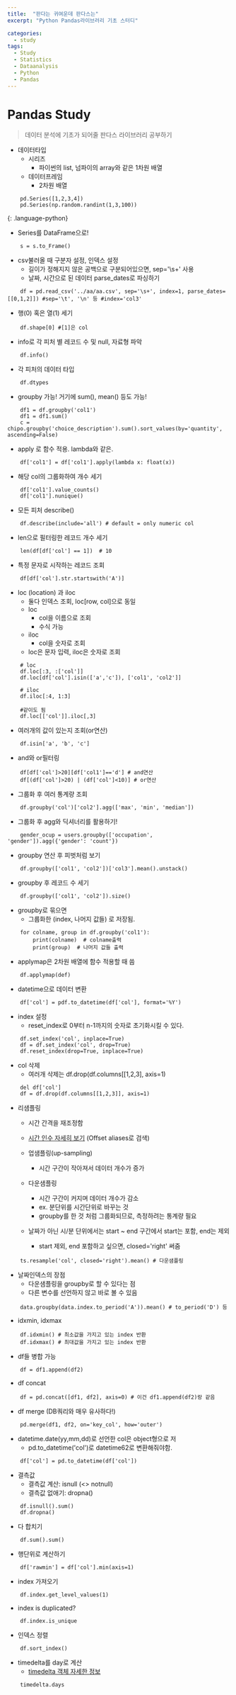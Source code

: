 ```yaml
---
title:  "판다는 귀여운데 판다스는"
excerpt: "Python Pandas라이브러리 기초 스터디"

categories:
  - study
tags:
  - Study
  - Statistics
  - Dataanalysis
  - Python
  - Pandas
---
```


# Pandas Study
> 데이터 분석에 기초가 되어줄 판다스 라이브러리 공부하기

- 데이터타입
    - 시리즈
        - 파이썬의 list, 넘파이의 array와 같은 1차원 배열
    - 데이터프레임
        - 2차원 배열
~~~
    pd.Series([1,2,3,4])
    pd.Series(np.random.randint(1,3,100))
~~~
{: .language-python}

- Series를 DataFrame으로!
```
    s = s.to_Frame()
```
- csv불러올 때 구분자 설정, 인덱스 설정
    - 길이가 정해지지 않은 공백으로 구분되어있으면,  sep='\s+' 사용
    - 날짜, 시간으로 된 데이터 parse_dates로 파싱하기
```
    df = pd.read_csv('../aa/aa.csv', sep='\s+', index=1, parse_dates=[[0,1,2]]) #sep='\t', '\n' 등 #index='col3'
```
- 행(0) 혹은 열(1) 세기
```
    df.shape[0] #[1]은 col
```
- info로 각 피처 별 레코드 수 및 null, 자료형 파악
```
    df.info()
```
- 각 피처의 데이터 타입
```
    df.dtypes
```
- groupby 가능! 거기에 sum(), mean() 등도 가능!
```
    df1 = df.groupby('col1')
    df1 = df1.sum()
    c = chipo.groupby('choice_description').sum().sort_values(by='quantity', ascending=False)
```
- apply 로 함수 적용. lambda와 같은.
```
    df['col1'] = df['col1'].apply(lambda x: float(x))
```
- 해당 col의 그룹화하여 개수 세기
```
    df['col1'].value_counts()
    df['col1'].nunique()
```
- 모든 피처 describe()
```
    df.describe(include='all') # default = only numeric col
```
- len으로 필터링한 레코드 개수 세기
```
    len(df[df['col'] == 1])  # 10
```
- 특정 문자로 시작하는 레코드 조회
```
    df[df['col'].str.startswith('A')]
```
- loc (location) 과 iloc
    - 둘다 인덱스 조회, loc[row, col]으로 동일
    - loc
        - col을 이름으로 조회
        - 수식 가능
    - iloc
        - col을 숫자로 조회
    - loc은 문자 입력, iloc은 숫자로 조회
```
    # loc
    df.loc[:3, :['col']]
    df.loc[df['col'].isin(['a','c']), ['col1', 'col2']]

    # iloc
    df.iloc[:4, 1:3]

    #같이도 됨
    df.loc[['col']].iloc[,3]
```
- 여러개의 값이 있는지 조회(or연산)
```
    df.isin['a', 'b', 'c']
```
- and와 or필터링
```
    df[df['col']>20][df['col1']=='d'] # and연산
    df[(df['col']>20) | (df['col']<10)] # or연산
```
- 그룹화 후 여러 통계량 조회
```
    df.groupby('col')['col2'].agg(['max', 'min', 'median'])
```
- 그룹화 후 agg와 딕셔너리를 활용하기!
```
    gender_ocup = users.groupby(['occupation', 'gender']).agg({'gender': 'count'})
```
- groupby 연산 후 피벗처럼 보기
```
    df.groupby(['col1', 'col2'])['col3'].mean().unstack()
```
- groupby 후 레코드 수 세기
```
    df.groupby(['col1', 'col2']).size()
```
- groupby로 묶으면
    - 그룹화한 (index, 나머지 값들) 로 저장됨.
```
    for colname, group in df.groupby('col1'):
    	print(colname)  # colname출력
    	print(group)  # 나머지 값들 출력
```
- applymap은 2차원 배열에 함수 적용할 때 씀
```
    df.applymap(def)
```
- datetime으로 데이터 변환
```
    df['col'] = pdf.to_datetime(df['col'], format='%Y')
```
- index 설정
    - reset_index로 0부터 n-1까지의 숫자로 초기화시킬 수 있다.
```
    df.set_index('col', inplace=True)
    df = df.set_index('col', drop=True)
    df.reset_index(drop=True, inplace=True)
```
- col 삭제
    - 여러개 삭제는 df.drop(df.columns[[1,2,3], axis=1)
```
    del df['col']
    df = df.drop(df.columns[[1,2,3]], axis=1)
```
- 리샘플링
    - 시간 간격을 재조정함
    - [시간 인수 자세히 보기](http://pandas.pydata.org/pandas-docs/stable/timeseries.html#offset-aliases) (Offset aliases로 검색)

    - 업샘플링(up-sampling)
        - 시간 구간이 작아져서 데이터 개수가 증가
    - 다운샘플링
        - 시간 구간이 커지며 데이터 개수가 감소
        - ex. 분단위를 시간단위로 바꾸는 것
        - groupby를 한 것 처럼 그룹화되므로, 측정하려는 통계량 필요
    - 날짜가 아닌 시/분 단위에서는 start ~ end 구간에서 start는 포함, end는 제외
        - start 제외, end 포함하고 싶으면, closed='right' 써줌

```    
    ts.resample('col', closed='right').mean() # 다운샘플링
```
- 날짜인덱스의 장점
    - 다운샘플링을 groupby로 할 수 있다는 점
    - 다른 변수를 선언하지 않고 바로 볼 수 있음
```
    data.groupby(data.index.to_period('A')).mean() # to_period('D') 등
```
- idxmin, idxmax
```
    df.idxmin() # 최소값을 가지고 있는 index 반환
    df.idxmax() # 최대값을 가지고 있는 index 반환
```
- df들 병합 가능
```
    df = df1.append(df2)
```
- df concat
```
    df = pd.concat([df1, df2], axis=0) # 이건 df1.append(df2)랑 같음
```    

- df merge (DB쿼리와 매우 유사하다!)
```
    pd.merge(df1, df2, on='key_col', how='outer')
```
- datetime.date(yy,mm,dd)로 선언한 col은 object형으로 저
    - pd.to_datetime('col')로 datetime62로 변환해줘야함.
```
    df['col'] = pd.to_datetime(df['col'])
```
- 결측값
    - 결측값 계산: isnull (<> notnull)
    - 결측값 없애기: dropna()
```
    df.isnull().sum()
    df.dropna()
```
- 다 합치기
```
    df.sum().sum()
```
- 행단위로 계산하기
```
    df['rawmin'] = df['col'].min(axis=1)
```
- index 가져오기
```
    df.index.get_level_values(1)
```
- index is duplicated?
```
    df.index.is_unique
```
- 인덱스 정렬
```
    df.sort_index()
```
- timedelta를 day로 계산
    - [timedelta 객체 자세한 정보](https://docs.python.org/ko/3/library/datetime.html)
```
    timedelta.days
```
